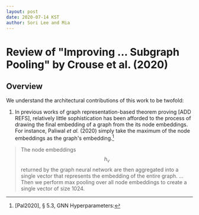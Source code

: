 ```yaml
---
layout: post
date: 2020-07-14 KST
author: Sori Lee and Mia
---
```


# Review of "Improving ... Subgraph Pooling" by Crouse et al. (2020)

## Overview

We understand the architectural contributions of this work to be twofold:

1. In previous works of graph representation-based theorem proving [ADD REFS], relatively little sophistication has been afforded to the process of drawing the final embedding of a graph from the its node embeddings. 
For instance, Paliwal *et al.* (2020) simply take the maximum of the node embeddings as the graph's embedding.[^1]

[^1]: [Pal2020], §&nbsp;5.3, GNN Hyperparameters:
> The node embeddings $$h_v$$ returned by the graph neural network are then aggregated into a single vector that represents the embedding of the entire graph. ... Then we perform max pooling over all node embeddings to create a single vector of size 1024.
